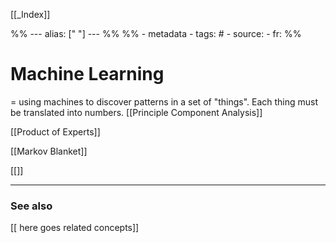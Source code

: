 
[[_Index]]

%% ---
alias: [" "]
--- %%
%% - metadata
	- tags: #
	- source: 
	- fr: 
%%

# Machine Learning
= using machines to discover patterns in a set of "things". Each thing must be translated into numbers.
[[Principle Component Analysis]]

[[Product of Experts]]

[[Markov Blanket]]

[[]]

-------------
### See also
[[ here goes related concepts]]



